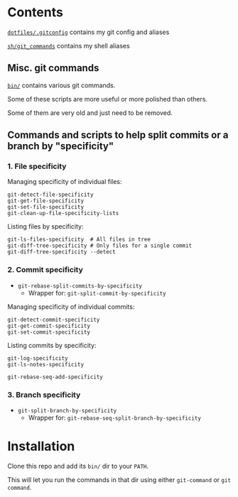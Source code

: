 # Contents

[`dotfiles/.gitconfig`](dotfiles/.gitconfig) contains my git config and aliases

[`sh/git_commands`](sh/git_commands) contains my shell aliases

## Misc. git commands

[`bin/`](bin/) contains various git commands.

Some of these scripts are more useful or more polished than others.

Some of them are very old and just need to be removed.

## Commands and scripts to help split commits or a branch by "specificity"

### 1. File specificity

Managing specificity of individual files:
```
git-detect-file-specificity
git-get-file-specificity
git-set-file-specificity
git-clean-up-file-specificity-lists
```

Listing files by specificity:
```
git-ls-files-specificity  # All files in tree
git-diff-tree-specificity # Only files for a single commit
git-diff-tree-specificity --detect
```

### 2. Commit specificity

- `git-rebase-split-commits-by-specificity`
  - Wrapper for: `git-split-commit-by-specificity`

Managing specificity of individual commits:
```
git-detect-commit-specificity
git-get-commit-specificity
git-set-commit-specificity
```

Listing commits by specificity:
```
git-log-specificity
git-ls-notes-specificity
```

```
git-rebase-seq-add-specificity
```

### 3. Branch specificity

- `git-split-branch-by-specificity`
  - Wrapper for: `git-rebase-seq-split-branch-by-specificity`

# Installation

Clone this repo and add its `bin/` dir to your `PATH`.

This will let you run the commands in that dir using either `git-command` or `git command`.
